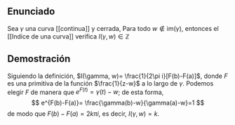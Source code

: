 
## Enunciado

Sea $\gamma$ una curva [[continua]] y cerrada,  Para todo $w \notin \text{im}(\gamma)$, entonces el [[Indice de una curva]] verifica $I(\gamma,w)\in \mathbb{Z}$

## Demostración

Siguiendo la definición, $I(\gamma, w)= \frac{1}{2\pi i}[F(b)-F(a)]$, donde $F$ es una primitiva de la función $\frac{1}{z-w}$ a lo largo de $\gamma$. Podemos elegir $F$ de manera que $e^{F(t)}=\gamma(t)-w$; de esta forma,
$$
e^{F(b)-F(a)}= \frac{\gamma(b)-w}{\gamma(a)-w}=1
$$
de modo que $F(b)-F(a)=2k\pi i$, es decir, $I(\gamma, w)= k$.